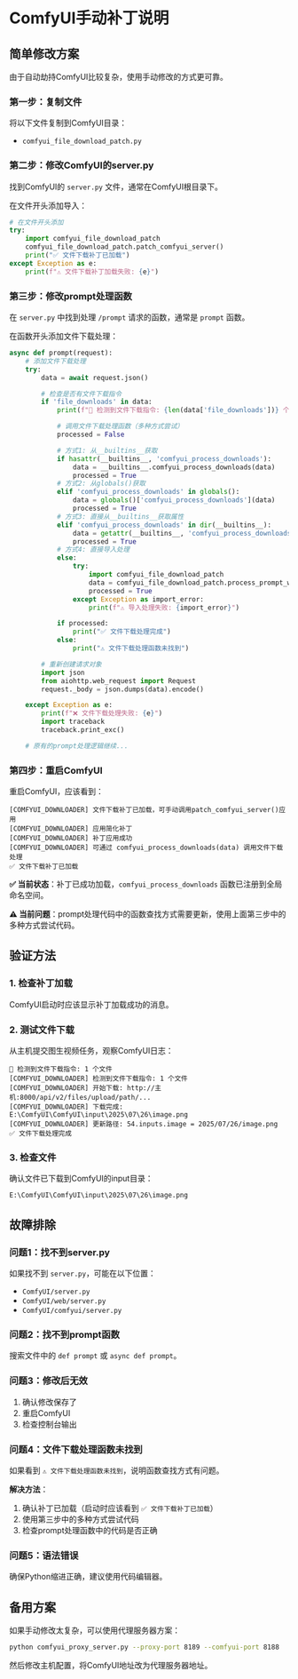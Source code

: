 # ComfyUI手动补丁说明

## 简单修改方案

由于自动劫持ComfyUI比较复杂，使用手动修改的方式更可靠。

### 第一步：复制文件

将以下文件复制到ComfyUI目录：
- `comfyui_file_download_patch.py`

### 第二步：修改ComfyUI的server.py

找到ComfyUI的 `server.py` 文件，通常在ComfyUI根目录下。

在文件开头添加导入：

```python
# 在文件开头添加
try:
    import comfyui_file_download_patch
    comfyui_file_download_patch.patch_comfyui_server()
    print("✅ 文件下载补丁已加载")
except Exception as e:
    print(f"⚠️ 文件下载补丁加载失败: {e}")
```

### 第三步：修改prompt处理函数

在 `server.py` 中找到处理 `/prompt` 请求的函数，通常是 `prompt` 函数。

在函数开头添加文件下载处理：

```python
async def prompt(request):
    # 添加文件下载处理
    try:
        data = await request.json()

        # 检查是否有文件下载指令
        if 'file_downloads' in data:
            print(f"🔽 检测到文件下载指令: {len(data['file_downloads'])} 个文件")

            # 调用文件下载处理函数（多种方式尝试）
            processed = False

            # 方式1: 从__builtins__获取
            if hasattr(__builtins__, 'comfyui_process_downloads'):
                data = __builtins__.comfyui_process_downloads(data)
                processed = True
            # 方式2: 从globals()获取
            elif 'comfyui_process_downloads' in globals():
                data = globals()['comfyui_process_downloads'](data)
                processed = True
            # 方式3: 直接从__builtins__获取属性
            elif 'comfyui_process_downloads' in dir(__builtins__):
                data = getattr(__builtins__, 'comfyui_process_downloads')(data)
                processed = True
            # 方式4: 直接导入处理
            else:
                try:
                    import comfyui_file_download_patch
                    data = comfyui_file_download_patch.process_prompt_with_file_downloads(data)
                    processed = True
                except Exception as import_error:
                    print(f"⚠️ 导入处理失败: {import_error}")

            if processed:
                print("✅ 文件下载处理完成")
            else:
                print("⚠️ 文件下载处理函数未找到")

        # 重新创建请求对象
        import json
        from aiohttp.web_request import Request
        request._body = json.dumps(data).encode()

    except Exception as e:
        print(f"❌ 文件下载处理失败: {e}")
        import traceback
        traceback.print_exc()

    # 原有的prompt处理逻辑继续...
```

### 第四步：重启ComfyUI

重启ComfyUI，应该看到：
```
[COMFYUI_DOWNLOADER] 文件下载补丁已加载，可手动调用patch_comfyui_server()应用
[COMFYUI_DOWNLOADER] 应用简化补丁
[COMFYUI_DOWNLOADER] 补丁应用成功
[COMFYUI_DOWNLOADER] 可通过 comfyui_process_downloads(data) 调用文件下载处理
✅ 文件下载补丁已加载
```

**✅ 当前状态**：补丁已成功加载，`comfyui_process_downloads` 函数已注册到全局命名空间。

**⚠️ 当前问题**：prompt处理代码中的函数查找方式需要更新，使用上面第三步中的多种方式尝试代码。

## 验证方法

### 1. 检查补丁加载

ComfyUI启动时应该显示补丁加载成功的消息。

### 2. 测试文件下载

从主机提交图生视频任务，观察ComfyUI日志：

```
🔽 检测到文件下载指令: 1 个文件
[COMFYUI_DOWNLOADER] 检测到文件下载指令: 1 个文件
[COMFYUI_DOWNLOADER] 开始下载: http://主机:8000/api/v2/files/upload/path/...
[COMFYUI_DOWNLOADER] 下载完成: E:\ComfyUI\ComfyUI\input\2025\07\26\image.png
[COMFYUI_DOWNLOADER] 更新路径: 54.inputs.image = 2025/07/26/image.png
✅ 文件下载处理完成
```

### 3. 检查文件

确认文件已下载到ComfyUI的input目录：
```
E:\ComfyUI\ComfyUI\input\2025\07\26\image.png
```

## 故障排除

### 问题1：找不到server.py

如果找不到 `server.py`，可能在以下位置：
- `ComfyUI/server.py`
- `ComfyUI/web/server.py`
- `ComfyUI/comfyui/server.py`

### 问题2：找不到prompt函数

搜索文件中的 `def prompt` 或 `async def prompt`。

### 问题3：修改后无效

1. 确认修改保存了
2. 重启ComfyUI
3. 检查控制台输出

### 问题4：文件下载处理函数未找到

如果看到 `⚠️ 文件下载处理函数未找到`，说明函数查找方式有问题。

**解决方法**：
1. 确认补丁已加载（启动时应该看到 `✅ 文件下载补丁已加载`）
2. 使用第三步中的多种方式尝试代码
3. 检查prompt处理函数中的代码是否正确

### 问题5：语法错误

确保Python缩进正确，建议使用代码编辑器。

## 备用方案

如果手动修改太复杂，可以使用代理服务器方案：

```bash
python comfyui_proxy_server.py --proxy-port 8189 --comfyui-port 8188
```

然后修改主机配置，将ComfyUI地址改为代理服务器地址。

